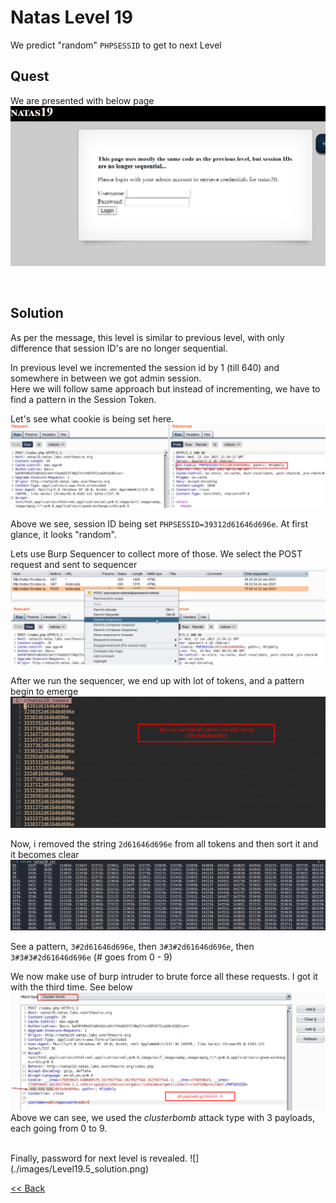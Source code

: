 # Natas Level 19
We predict "random" `PHPSESSID` to get to next Level

## Quest
We are presented with below page
![](./images/Level19.png)

<br/>

## Solution
As per the message, this level is similar to previous level, with only difference that session ID's are no longer sequential.

In previous level we incremented the session id by 1 (till 640) and somewhere in between we got <span id=green>admin</span> session.<br/>
Here we will follow same approach but instead of incrementing, we have to find a pattern in the Session Token.

Let's see what cookie is being set here.
![](./images/Level19_solution.png)

Above we see, session ID being set `PHPSESSID=39312d61646d696e`. At first glance, it looks "random".


Lets use Burp Sequencer to collect more of those. We select the POST request and sent to sequencer
![](./images/Level19.1_solution.png)


After we run the sequencer, we end up with lot of tokens, and a pattern begin to emerge
![](./images/Level19.2_solution.png)


Now, i removed the string `2d61646d696e` from all tokens and then sort it and it becomes clear
![](./images/Level19.3_solution.png)

See a pattern, `3#2d61646d696e`, then `3#3#2d61646d696e`, then `3#3#3#2d61646d696e`  (# goes from 0 - 9)


We now make use of burp intruder to brute force all these requests. I got it with the third time. See below
![](./images/Level19.4_solution.png)
Above we can see, we used the _clusterbomb_ attack type with 3 payloads, each going from 0 to 9.

<br/>
Finally, password for next level is revealed.
![](./images/Level19.5_solution.png)

<br/>

[<< Back](https://grey-fish.github.io/Natas/index.html)
